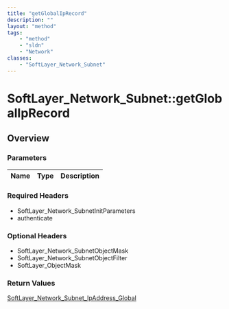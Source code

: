 ```yaml
---
title: "getGlobalIpRecord"
description: ""
layout: "method"
tags:
    - "method"
    - "sldn"
    - "Network"
classes:
    - "SoftLayer_Network_Subnet"
---
```

# SoftLayer_Network_Subnet::getGlobalIpRecord
## Overview 


### Parameters 
|Name | Type | Description |
| --- | --- | --- |


### Required Headers
* SoftLayer_Network_SubnetInitParameters
* authenticate

### Optional Headers
* SoftLayer_Network_SubnetObjectMask
* SoftLayer_Network_SubnetObjectFilter
* SoftLayer_ObjectMask

### Return Values
<a href='/reference/datatypes/SoftLayer_Network_Subnet_IpAddress_Global'>SoftLayer_Network_Subnet_IpAddress_Global </a>
